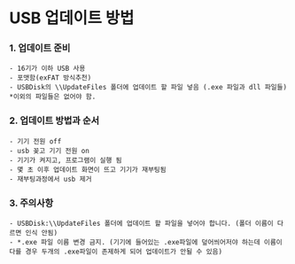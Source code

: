 # USB 업데이트 방법
  ### 1. 업데이트 준비
    - 16기가 이하 USB 사용
    - 포맷함(exFAT 방식추천)
    - USBDisk의 \\UpdateFiles 폴더에 업데이트 할 파일 넣음 (.exe 파일과 dll 파일들) *이외의 파일들은 없어야 함.

  ### 2. 업데이트 방법과 순서
    - 기기 전원 off
    - usb 꽂고 기기 전원 on
    - 기기가 켜지고, 프로그램이 실행 됨
    - 몇 초 이후 업데이트 화면이 뜨고 기기가 재부팅됨
    - 재부팅과정에서 usb 제거

  ### 3. 주의사항
    - USBDisk:\\UpdateFiles 폴더에 업데이트 할 파일을 넣어야 합니다. (폴더 이름이 다르면 인식 안됨)
    - *.exe 파일 이름 변경 금지. (기기에 들어있는 .exe파일에 덮어씌어저야 하는데 이름이 다를 경우 두개의 .exe파일이 존제하게 되어 업데이트가 안될 수 있음)